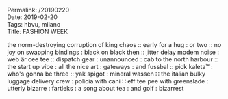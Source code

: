 Permalink: /20190220  
Date: 2019-02-20  
Tags: hbvu, milano  
Title: FASHION WEEK  
  
the norm-destroying corruption of king chaos :: early for a hug : or two :: no joy on swapping bindings : black on black then :: jitter delay modem noise : web är cee tee  :: dispatch gear : unannounced : cab to the north harbour :: the start up vibe : all the nice art : gateways : and fussbal :: pick kaleta™ : who's gonna be three :: yak spigot : mineral wassen ∷ the italian bulky luggage delivery crew : policia with cani ∷ eff tee pee with greenslade : utterly bizarre : fartleks : a song about tea : and golf : bizarrest  
